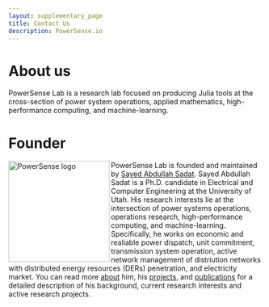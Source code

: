 ```yaml
---
layout: supplementary_page
title: Contact Us
description: PowerSense.io
---
```

# About us

PowerSense Lab is a research lab focused on producing Julia tools at the cross-section of power system operations, applied mathematics, high-performance computing, and machine-learning.

# Founder

<img src="https://powersense.github.io//assets/headshot.png" align="left" width="200" alt="PowerSense logo">

PowerSense Lab is founded and maintained by [Sayed Abdullah Sadat](https://www.sayedsadat.com). Sayed Abdullah Sadat is a Ph.D. candidate in Electrical and Computer Engineering at the University of Utah. His research interests lie at the intersection of power systems operations, operations research, high-performance computing, and machine-learning. Specifically, he works on economic and realiable power dispatch, unit commitment, transmission system operation, active network management of distriution networks with distributed energy resources (DERs) penetration, and electricity market. You can read more [about](https://www.sayedsadat.com/about) him, his [projects](https://www.sayedsadat.com/projects), and [publications](https://www.sayedsadat.com/publications) for a detailed description of his background, current research interests and active research projects.
